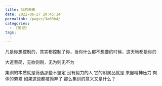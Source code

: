 ```yaml
---
title: 我的未来
date: 2022-06-27 20:45:14
permalink: /pages/3a60b4/
categories:
  - 《笔记》
tags:
  - 
---
```

凡是你想控制的，其实都控制了你，当你什么都不想要的时候，这天地都是你的

大道至简，无欲则刚，无为则无不为

集训的本质就是筛选那些不坚定  没有毅力的人  它的附属品就是 来自精神压力 肉体的劳累  如果这些都被抛弃了 那么集训的意义又是什么？
